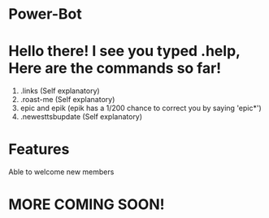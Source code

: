 # Power-Bot

# Hello there! I see you typed .help, Here are the commands so far!

1) .links (Self explanatory)
2) .roast-me (Self explanatory)
3) epic and epik (epik has a 1/200 chance to correct you by saying 'epic*')
4) .newesttsbupdate (Self explanatory)

# Features
Able to welcome new members

# MORE COMING SOON!
